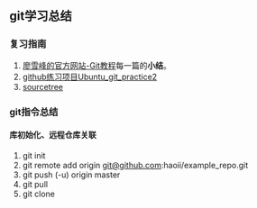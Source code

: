 ## git学习总结

### 复习指南
1.  [廖雪峰的官方网站-Git教程](https://www.liaoxuefeng.com/wiki/0013739516305929606dd18361248578c67b8067c8c017b000)每一篇的**小结**。
2. [github练习项目Ubuntu_git_practice2](https://github.com/haoii/Ubuntu_git_practice2) 
3. [sourcetree](https://support.atlassian.com/sourcetree/)

### git指令总结
#### 库初始化、远程仓库关联
1. git init
2. git remote add origin git@github.com:haoii/example_repo.git
3. git push (-u) origin master
4. git pull
5. git clone 
